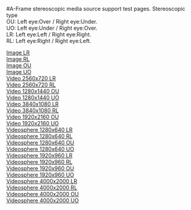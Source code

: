 #A-Frame stereoscopic media source support test pages.
Stereoscopic type  
OU: Left eye:Over  / Right eye:Under.  
UO: Left eye:Under / Right eye:Over.  
LR: Left eye:Left  / Right eye:Right.  
RL: Left eye:Right / Right eye:Left.  
   
[Image LR](https://gtk2k.github.io/aframe_stereoscopic/aframe_image_lr.html)  
[Image RL](https://gtk2k.github.io/aframe_stereoscopic/aframe_image_rl.html)  
[Image OU](https://gtk2k.github.io/aframe_stereoscopic/aframe_image_ou.html)  
[Image UO](https://gtk2k.github.io/aframe_stereoscopic/aframe_image_uo.html)  
[Video 2560x720 LR](https://gtk2k.github.io/aframe_stereoscopic/aframe_video_2560x720_lr.html)  
[Video 2560x720 RL](https://gtk2k.github.io/aframe_stereoscopic/aframe_video_2560x720_rl.html)  
[Video 1280x1440 OU](https://gtk2k.github.io/aframe_stereoscopic/aframe_video_1280x1440_ou.html)  
[Video 1280x1440 UO](https://gtk2k.github.io/aframe_stereoscopic/aframe_video_1280x1440_uo.html)  
[Video 3840x1080 LR](https://gtk2k.github.io/aframe_stereoscopic/aframe_video_3840x1080_lr.html)  
[Video 3840x1080 RL](https://gtk2k.github.io/aframe_stereoscopic/aframe_video_3840x1080_rl.html)  
[Video 1920x2160 OU](https://gtk2k.github.io/aframe_stereoscopic/aframe_video_1920x2160_ou.html)  
[Video 1920x2160 UO](https://gtk2k.github.io/aframe_stereoscopic/aframe_video_1920x2160_uo.html)  
[Videosphere 1280x640 LR](https://gtk2k.github.io/aframe_stereoscopic/aframe_videosphere_1280x640_lr.html)  
[Videosphere 1280x640 RL](https://gtk2k.github.io/aframe_stereoscopic/aframe_videosphere_1280x640_rl.html)  
[Videosphere 1280x640 OU](https://gtk2k.github.io/aframe_stereoscopic/aframe_videosphere_1280x640_ou.html)  
[Videosphere 1280x640 UO](https://gtk2k.github.io/aframe_stereoscopic/aframe_videosphere_1280x640_uo.html)  
[Videosphere 1920x960 LR](https://gtk2k.github.io/aframe_stereoscopic/aframe_videosphere_1920x960_lr.html)  
[Videosphere 1920x960 RL](https://gtk2k.github.io/aframe_stereoscopic/aframe_videosphere_1920x960_rl.html)  
[Videosphere 1920x960 OU](https://gtk2k.github.io/aframe_stereoscopic/aframe_videosphere_1920x960_ou.html)  
[Videosphere 1920x960 UO](https://gtk2k.github.io/aframe_stereoscopic/aframe_videosphere_1920x960_uo.html)  
[Videosphere 4000x2000 LR](https://gtk2k.github.io/aframe_stereoscopic/aframe_videosphere_4000x2000_lr.html)  
[Videosphere 4000x2000 RL](https://gtk2k.github.io/aframe_stereoscopic/aframe_videosphere_4000x2000_rl.html)  
[Videosphere 4000x2000 OU](https://gtk2k.github.io/aframe_stereoscopic/aframe_videosphere_4000x2000_ou.html)  
[Videosphere 4000x2000 UO](https://gtk2k.github.io/aframe_stereoscopic/aframe_videosphere_4000x2000_uo.html)
